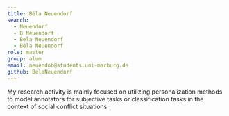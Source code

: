 ```yaml
---
title: Béla Neuendorf
search:
  - Neuendorf
  - B Neuendorf
  - Bela Neuendorf
  - Béla Neuendorf
role: master
group: alum
email: neuendob@students.uni-marburg.de
github: BelaNeuendorf
---
```


My research activity is mainly focused on utilizing personalization methods to model annotators for subjective tasks or classification tasks in the context of social conflict situations. 

